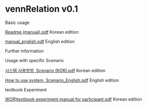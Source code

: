 # vennRelation v0.1


Basic usage

[Readme (manual).pdf](https://github.com/kellysolow/vennRelation/files/6252707/Readme.manual.pdf)  Korean edition

[manual_english.pdf](https://github.com/kellysolow/vennRelation/files/6264605/manual_english.pdf)  English edition











Further information

Usage with specific Scenario

[시스템 사용방법, Scenario (KOR).pdf](https://github.com/kellysolow/vennRelation/files/6264986/Scenario.KOR.pdf)  Korean edition

[How to use system, Scenario_English.pdf](https://github.com/kellysolow/vennRelation/files/6265566/How.to.use.system.Scenario_English.pdf) English edition


textbook Experiment

[(KOR)textbook experiment manual for participant.pdf](https://github.com/kellysolow/vennRelation/files/6265006/KOR.textbook.experiment.manual.for.participant.pdf)   Korean edition
